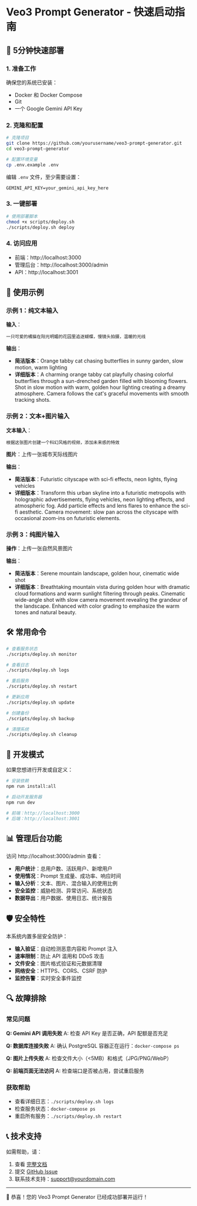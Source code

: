 # Veo3 Prompt Generator - 快速启动指南

## 🚀 5分钟快速部署

### 1. 准备工作

确保您的系统已安装：
- Docker 和 Docker Compose
- Git
- 一个 Google Gemini API Key

### 2. 克隆和配置

```bash
# 克隆项目
git clone https://github.com/yourusername/veo3-prompt-generator.git
cd veo3-prompt-generator

# 配置环境变量
cp .env.example .env
```

编辑 `.env` 文件，至少需要设置：
```env
GEMINI_API_KEY=your_gemini_api_key_here
```

### 3. 一键部署

```bash
# 使用部署脚本
chmod +x scripts/deploy.sh
./scripts/deploy.sh deploy
```

### 4. 访问应用

- 前端：http://localhost:3000
- 管理后台：http://localhost:3000/admin
- API：http://localhost:3001

## 📝 使用示例

### 示例 1：纯文本输入

**输入**：
```
一只可爱的橘猫在阳光明媚的花园里追逐蝴蝶，慢镜头拍摄，温暖的光线
```

**输出**：
- **简洁版本**：Orange tabby cat chasing butterflies in sunny garden, slow motion, warm lighting
- **详细版本**：A charming orange tabby cat playfully chasing colorful butterflies through a sun-drenched garden filled with blooming flowers. Shot in slow motion with warm, golden hour lighting creating a dreamy atmosphere. Camera follows the cat's graceful movements with smooth tracking shots.

### 示例 2：文本+图片输入

**文本输入**：
```
根据这张图片创建一个科幻风格的视频，添加未来感的特效
```

**图片**：上传一张城市天际线图片

**输出**：
- **简洁版本**：Futuristic cityscape with sci-fi effects, neon lights, flying vehicles
- **详细版本**：Transform this urban skyline into a futuristic metropolis with holographic advertisements, flying vehicles, neon lighting effects, and atmospheric fog. Add particle effects and lens flares to enhance the sci-fi aesthetic. Camera movement: slow pan across the cityscape with occasional zoom-ins on futuristic elements.

### 示例 3：纯图片输入

**操作**：上传一张自然风景图片

**输出**：
- **简洁版本**：Serene mountain landscape, golden hour, cinematic wide shot
- **详细版本**：Breathtaking mountain vista during golden hour with dramatic cloud formations and warm sunlight filtering through peaks. Cinematic wide-angle shot with slow camera movement revealing the grandeur of the landscape. Enhanced with color grading to emphasize the warm tones and natural beauty.

## 🛠️ 常用命令

```bash
# 查看服务状态
./scripts/deploy.sh monitor

# 查看日志
./scripts/deploy.sh logs

# 重启服务
./scripts/deploy.sh restart

# 更新应用
./scripts/deploy.sh update

# 创建备份
./scripts/deploy.sh backup

# 清理系统
./scripts/deploy.sh cleanup
```

## 🔧 开发模式

如果您想进行开发或自定义：

```bash
# 安装依赖
npm run install:all

# 启动开发服务器
npm run dev

# 前端：http://localhost:3000
# 后端：http://localhost:3001
```

## 📊 管理后台功能

访问 http://localhost:3000/admin 查看：

- **用户统计**：总用户数、活跃用户、新增用户
- **使用情况**：Prompt 生成量、成功率、响应时间
- **输入分析**：文本、图片、混合输入的使用比例
- **安全监控**：威胁检测、异常访问、系统状态
- **数据导出**：用户数据、使用日志、统计报告

## 🛡️ 安全特性

本系统内置多层安全防护：

- **输入验证**：自动检测恶意内容和 Prompt 注入
- **速率限制**：防止 API 滥用和 DDoS 攻击
- **文件安全**：图片格式验证和元数据清理
- **网络安全**：HTTPS、CORS、CSRF 防护
- **监控告警**：实时安全事件监控

## 🔍 故障排除

### 常见问题

**Q: Gemini API 调用失败**
A: 检查 API Key 是否正确，API 配额是否充足

**Q: 数据库连接失败**
A: 确认 PostgreSQL 容器正在运行：`docker-compose ps`

**Q: 图片上传失败**
A: 检查文件大小（<5MB）和格式（JPG/PNG/WebP）

**Q: 前端页面无法访问**
A: 检查端口是否被占用，尝试重启服务

### 获取帮助

- 查看详细日志：`./scripts/deploy.sh logs`
- 检查服务状态：`docker-compose ps`
- 重启所有服务：`./scripts/deploy.sh restart`

## 📞 技术支持

如需帮助，请：
1. 查看 [完整文档](README.md)
2. 提交 [GitHub Issue](https://github.com/yourusername/veo3-prompt-generator/issues)
3. 联系技术支持：support@yourdomain.com

---

🎉 恭喜！您的 Veo3 Prompt Generator 已经成功部署并运行！